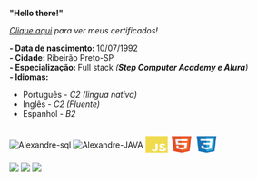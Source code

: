 <p><strong>"Hello there!"</strong></p>

<p><i><a href="https://www.linkedin.com/in/alexandreluchetti/details/certifications/">Clique aqui</a> para ver meus certificados!</i></p>

<strong>- Data de nascimento: </strong>10/07/1992
<br/><strong>- Cidade: </strong>Ribeirão Preto-SP
<br/><strong>- Especialização: </strong> Full stack <i>(<strong>Step Computer Academy e Alura</strong>)</i>
<br/><strong>- Idiomas: </strong><ul>
  <li class="list-group-item">Português - <i>C2 (lingua nativa)</i></li>
  <li class="list-group-item">Inglês - <i>C2 (Fluente)</i></li>
  <li class="list-group-item">Espanhol - <i>B2</i></li>
  </ul>
  

<div style="display: inline_block"><br>
  <img align="center" alt="Alexandre-sql" height="30" width="40" src="https://cdn.jsdelivr.net/gh/devicons/devicon/icons/mysql/mysql-plain-wordmark.svg">
  <img align="center" alt="Alexandre-JAVA" height="30" width="40" src="https://cdn.jsdelivr.net/gh/devicons/devicon/icons/java/java-original.svg">
  <img align="center" alt="Alexandre-Js" height="30" width="40" src="https://raw.githubusercontent.com/devicons/devicon/master/icons/javascript/javascript-plain.svg">
  <img align="center" alt="Alexandre-HTML" height="30" width="40" src="https://raw.githubusercontent.com/devicons/devicon/master/icons/html5/html5-original.svg">
  <img align="center" alt="Alexandre-CSS" height="30" width="40" src="https://raw.githubusercontent.com/devicons/devicon/master/icons/css3/css3-original.svg">
</div>

</br>

<div> 
  <a href="https://www.linkedin.com/in/alexandreluchetti/" target="_blank"><img src="https://img.shields.io/badge/-LinkedIn-%230077B5?style=for-the-badge&logo=linkedin&logoColor=white" target="_blank"></a>
  <a href = "mailto:luchetti.92@gmail.com"><img src="https://img.shields.io/badge/-Gmail-%23333?style=for-the-badge&logo=gmail&logoColor=white" target="_blank"></a>
  <a href="https://www.instagram.com/alexandreluchetti/" target="_blank"><img src="https://img.shields.io/badge/-Instagram-%23E4405F?style=for-the-badge&logo=instagram&logoColor=white" target="_blank"></a>  
</div>
